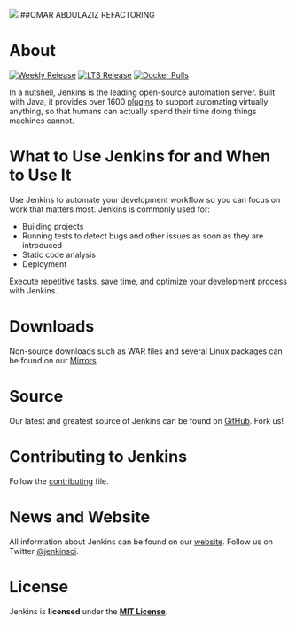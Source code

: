 [![][ButlerImage]][website] 
##OMAR ABDULAZIZ REFACTORING
# About

[![Weekly Release](https://img.shields.io/badge/dynamic/json.svg?url=https://updates.jenkins.io/update-center.actual.json&label=Weekly%20Release&query=$.core.version&color=green)](https://jenkins.io/changelog/)
[![LTS Release](https://img.shields.io/badge/dynamic/json.svg?url=https://updates.jenkins.io/stable/update-center.actual.json&label=LTS%20Release&query=$.core.version&color=orange)](https://jenkins.io/changelog-stable/)
[![Docker Pulls](https://img.shields.io/docker/pulls/jenkins/jenkins.svg)](https://hub.docker.com/r/jenkins/jenkins/)

In a nutshell, Jenkins is the leading open-source automation server. 
Built with Java, it provides over 1600 [plugins](https://plugins.jenkins.io/) to support automating virtually anything, 
so that humans can actually spend their time doing things machines cannot.

# What to Use Jenkins for and When to Use It

Use Jenkins to automate your development workflow so you can focus on work that matters most. Jenkins is commonly used for:

- Building projects
- Running tests to detect bugs and other issues as soon as they are introduced
- Static code analysis
- Deployment

Execute repetitive tasks, save time, and optimize your development process with Jenkins.

# Downloads
Non-source downloads such as WAR files and several Linux packages can be found on our [Mirrors].

# Source
Our latest and greatest source of Jenkins can be found on [GitHub]. Fork us!

# Contributing to Jenkins
Follow the [contributing](CONTRIBUTING.md) file.

# News and Website
All information about Jenkins can be found on our [website]. Follow us on Twitter [@jenkinsci].

# License
Jenkins is **licensed** under the **[MIT License]**.


[ButlerImage]: https://jenkins.io/sites/default/files/jenkins_logo.png
[MIT License]: https://github.com/jenkinsci/jenkins/blob/master/LICENSE.txt
[Mirrors]: http://mirrors.jenkins-ci.org
[GitHub]: https://github.com/jenkinsci/jenkins
[website]: https://jenkins.io/
[@jenkinsci]: https://twitter.com/jenkinsci
[wiki]: https://wiki.jenkins-ci.org
